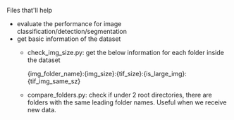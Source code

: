Files that'll help 
+ evaluate the performance for image classification/detection/segmentation
+ get basic information of the dataset
  + check_img_size.py: get the below information for each folder inside the dataset
  
    {img_folder_name}:{img_size}:{tif_size}:{is_large_img}:{tif_img_same_sz}
  
  + compare_folders.py: check if under 2 root directories, there are folders with the same leading folder names. Useful when we receive new data. 
